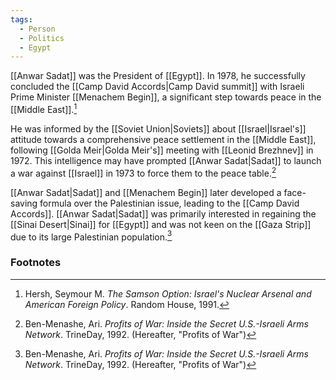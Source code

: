 ```yaml
---
tags:
  - Person
  - Politics
  - Egypt
---
```

[[Anwar Sadat]] was the President of [[Egypt]]. In 1978, he successfully concluded the [[Camp David Accords|Camp David summit]] with Israeli Prime Minister [[Menachem Begin]], a significant step towards peace in the [[Middle East]].[^2]

He was informed by the [[Soviet Union|Soviets]] about [[Israel|Israel's]] attitude towards a comprehensive peace settlement in the [[Middle East]], following [[Golda Meir|Golda Meir's]] meeting with [[Leonid Brezhnev]] in 1972. This intelligence may have prompted [[Anwar Sadat|Sadat]] to launch a war against [[Israel]] in 1973 to force them to the peace table.[^1]

[[Anwar Sadat|Sadat]] and [[Menachem Begin]] later developed a face-saving formula over the Palestinian issue, leading to the [[Camp David Accords]]. [[Anwar Sadat|Sadat]] was primarily interested in regaining the [[Sinai Desert|Sinai]] for [[Egypt]] and was not keen on the [[Gaza Strip]] due to its large Palestinian population.[^1]

### Footnotes
[^1]: Ben-Menashe, Ari. *Profits of War: Inside the Secret U.S.-Israeli Arms Network*. TrineDay, 1992. (Hereafter, "Profits of War")
[^2]: Hersh, Seymour M. *The Samson Option: Israel's Nuclear Arsenal and American Foreign Policy*. Random House, 1991.
